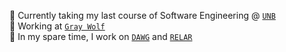 🎒 Currently taking my last course of Software Engineering @ [`UNB`](http://unb.ca/)  
🐺 Working at [`Gray Wolf`](http://graywolfai.com/)  
🎹 In my spare time, I work on [`DAWG`](https://dawg.dev) and [`RELAR`](https://relar.app/)  

<!--
✨ Check out my [website](https://jacobsmith.me/) ✨
**jsmith/jsmith** is a ✨ _special_ ✨ repository because its `README.md` (this file) appears on your GitHub profile.

Here are some ideas to get you started:

- 🔭 I’m currently working on ...
- 🌱 I’m currently learning ...
- 👯 I’m looking to collaborate on ...
- 🤔 I’m looking for help with ...
- 💬 Ask me about ...
- 📫 How to reach me: ...
- 😄 Pronouns: ...
- ⚡ Fun fact: ...
-->
